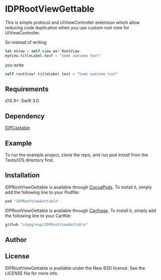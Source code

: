 # IDPRootViewGettable
  
This is simple protocol and UIViewController extension which allow reducing code duplication when you use custom root view for UIViewController.

So instead of writing
```swift
let mView = self.view as? RootView
myView.titleLabel.text = "Some awesome text"
```

you write
```swift
self.rootView?.titleLabel.text = "Some awesome text"
```

## Requirements

iOS 9+.
Swift 3.0.

## Dependency

[IDPCastable](https://github.com/idapgroup/IDPCastable)

## Example

To run the example project, clone the repo, and run pod install from the Tests/iOS directory first.

## Installation

IDPRootViewGettable is available through [CocoaPods](http://cocoapods.org). To install
it, simply add the following line to your Podfile:

```ruby
pod "IDPRootViewGettable"
```

IDPRootViewGettable is available through [Carthage](https://github.com/Carthage/Carthage). To install
it, simply add the following line to your Cartfile:

```ruby
github "idapgroup/IDPRootViewGettable"
```

## Author


## License

IDPRootViewGettable is available under the New BSD license. See the LICENSE file for more info.
